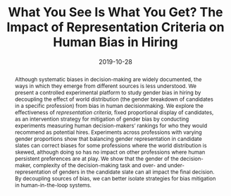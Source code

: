 ---
title: "What You See Is What You Get? The Impact of Representation Criteria on Human Bias in Hiring"
authors:
- admin
- Besmira Nushi
- Emre Kiciman
- Kori Inkpen
- Siddharth Suri
- Ece Kamar
date: "2019-10-28"
doi: ""

# Schedule page publish date (NOT publication's date).
publishDate: "2017-01-01T00:00:00Z"

# Publication type.
# Legend: 0 = Uncategorized; 1 = Conference paper; 2 = Journal article;
# 3 = Preprint / Working Paper; 4 = Report; 5 = Book; 6 = Book section;
# 7 = Thesis; 8 = Patent
publication_types: ["1"]

# Publication name and optional abbreviated publication name.
publication: In *Proceedings of the 7th AAAI Conference on Human Computation and Crowdsourcing* (HCOMP 2019)
publication_short: In *HCOMP 2019*

abstract: Although systematic biases in decision-making are widely documented, the ways in which they emerge from different sources is less understood. We present a controlled experimental platform to study gender bias in hiring by decoupling the effect of world distribution (the gender breakdown of candidates in a specific profession) from bias in human decisionmaking. We explore the effectiveness of *representation criteria*, fixed proportional display of candidates, as an intervention strategy for mitigation of gender bias by conducting experiments measuring human decision-makers’ rankings for who they would recommend as potential hires. Experiments across professions with varying gender proportions show that balancing gender representation in candidate slates can correct biases for some professions where the world distribution is skewed, although doing so has no impact on other professions where human persistent preferences are at play. We show that the gender of the decision-maker, complexity of the decision-making task and over- and under-representation of genders in the candidate slate can all impact the final decision. By decoupling sources of bias, we can better isolate strategies for bias mitigation in human-in-the-loop systems.

# Summary. An optional shortened abstract.
summary: HCOMP 2019

tags:
#- Source Themes
- Refereed Conference
featured: false

links:
url_pdf: https://arxiv.org/pdf/1909.03567.pdf
url_slides: slides.pdf

# Featured image
# To use, add an image named `featured.jpg/png` to your page's folder. 
image:
# caption: 'Image credit: [**Unsplash**](https://unsplash.com/photos/pLCdAaMFLTE)'
  focal_point: ""
  preview_only: false

# Associated Projects (optional).
#   Associate this publication with one or more of your projects.
#   Simply enter your project's folder or file name without extension.
#   E.g. `internal-project` references `content/project/internal-project/index.md`.
#   Otherwise, set `projects: []`.
projects:
- []

# Slides (optional).
#   Associate this publication with Markdown slides.
#   Simply enter your slide deck's filename without extension.
#   E.g. `slides: "example"` references `content/slides/example/index.md`.
#   Otherwise, set `slides: ""`.
slides: ""
---